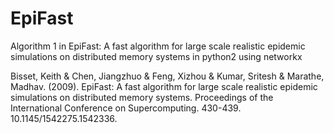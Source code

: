 # EpiFast
Algorithm 1 in EpiFast: A fast algorithm for large scale realistic epidemic simulations on distributed memory systems in python2 using networkx

Bisset, Keith & Chen, Jiangzhuo & Feng, Xizhou & Kumar, Sritesh & Marathe, Madhav. (2009). EpiFast: A fast algorithm for large scale realistic epidemic simulations on distributed memory systems. Proceedings of the International Conference on Supercomputing. 430-439. 10.1145/1542275.1542336. 
